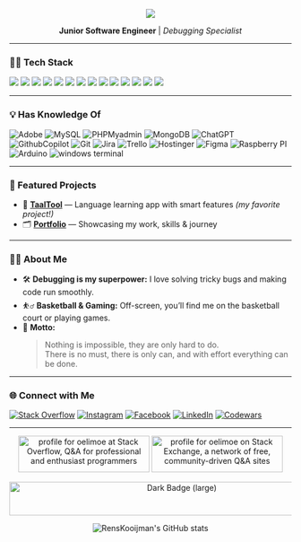 <!-- Banner Image (customize or replace as you like) -->
<p align="center">
  <img src="https://capsule-render.vercel.app/api?type=rect&color=0:6CB2EB,100:ffffff&height=90&section=header&text=Hi%20there!%20I'm%20Rens%20Kooijman%20👋&fontSize=32&fontAlignY=55&fontColor=20232a" />
</p>

<p align="center">
  <b>Junior Software Engineer</b> | <i>Debugging Specialist</i>
</p>

---

### 🧑‍💻 Tech Stack

<p>
  <img src="https://img.shields.io/badge/Laravel-F72C1F?style=for-the-badge&logo=laravel&logoColor=white"/>
  <img src="https://img.shields.io/badge/Java-007396?style=for-the-badge&logo=openjdk&logoColor=white"/>
  <img src="https://img.shields.io/badge/JavaScript-F7DF1E?style=for-the-badge&logo=javascript&logoColor=black"/>
  <img src="https://img.shields.io/badge/PHP-777BB4?style=for-the-badge&logo=php&logoColor=white"/>
  <img src="https://img.shields.io/badge/jQuery-0769AD?style=for-the-badge&logo=jquery&logoColor=white"/>
  <img src="https://img.shields.io/badge/Bootstrap-7952B3?style=for-the-badge&logo=bootstrap&logoColor=white"/>
  <img src="https://img.shields.io/badge/SCSS-CC6699?style=for-the-badge&logo=sass&logoColor=white"/>
  <img src="https://img.shields.io/badge/CSS3-1572B6?style=for-the-badge&logo=css3&logoColor=white"/>
  <img src="https://img.shields.io/badge/HTML5-E34F26?style=for-the-badge&logo=html5&logoColor=white"/>
  <img src="https://img.shields.io/badge/CodeIgniter-EF4223?style=for-the-badge&logo=codeigniter&logoColor=white"/>
  <img src="https://img.shields.io/badge/SQL-336791?style=for-the-badge&logo=postgresql&logoColor=white"/>
  <img src="https://img.shields.io/badge/Alpine%20JS-8BC0D0?style=for-the-badge&logo=alpinedotjs&logoColor=black"/>
  <img src="https://img.shields.io/badge/livewire-4e56a6?style=for-the-badge&logo=livewire&logoColor=white"/>
  <img src="https://img.shields.io/badge/Chart%20js-FF6384?style=for-the-badge&logo=chartdotjs&logoColor=white"/>
</p>

---

### 💡 Has Knowledge Of

<p>
  <img src="https://img.shields.io/badge/adobe-%23FF0000.svg?style=for-the-badge&logo=Adobe&logoColor=white" alt="Adobe"/>
  <img src="https://img.shields.io/badge/mysql-%2300f.svg?style=for-the-badge&logo=mysql&logoColor=white" alt="MySQL"/>
  <img src="https://img.shields.io/badge/phpmyadmin-6C78AF?style=for-the-badge&logo=phpmyadmin&logoColor=white" alt="PHPMyadmin"/>
  <img src="https://img.shields.io/badge/MongoDB-4EA94B?style=for-the-badge&logo=mongodb&logoColor=white" alt="MongoDB"/>
  <img src="https://img.shields.io/badge/chatGPT-74aa9c?style=for-the-badge&logo=openai&logoColor=white" alt="ChatGPT"/>
  <img src="https://img.shields.io/badge/github%20copilot-000000?style=for-the-badge&logo=githubcopilot&logoColor=white" alt="GithubCopilot"/>
  <img src="https://img.shields.io/badge/git-%23F05033.svg?style=for-the-badge&logo=git&logoColor=white" alt="Git"/>
  <img src="https://img.shields.io/badge/Jira-0052CC?style=for-the-badge&logo=Jira&logoColor=white" alt="Jira"/>
  <img src="https://img.shields.io/badge/Trello-7952B3?style=for-the-badge&logo=Trello&logoColor=white" alt="Trello"/>
  <img src="https://img.shields.io/badge/Hostinger-673DE6?style=for-the-badge&logo=Hostinger&logoColor=white" alt="Hostinger"/>
  <img src="https://img.shields.io/badge/Figma-F24E1E?style=for-the-badge&logo=Figma&logoColor=white" alt="Figma"/>
  <img src="https://img.shields.io/badge/Raspberry%20Pi-A22846?style=for-the-badge&logo=Raspberry%20Pi&logoColor=white" alt="Raspberry PI"/>
  <img src="https://img.shields.io/badge/Arduino-00979D?style=for-the-badge&logo=Arduino&logoColor=white" alt="Arduino"/
  <img src="https://img.shields.io/badge/powershell-5391FE?style=for-the-badge&logo=powershell&logoColor=white" alt="powershell"/>
  <img src="https://img.shields.io/badge/windows%20terminal-4D4D4D?style=for-the-badge&logo=windows%20terminal&logoColor=white" alt="windows terminal"/>
</p>

---

### 🌟 Featured Projects

- 📝 **[TaalTool](https://github.com/RensKooijman/taaltool)** — Language learning app with smart features *(my favorite project!)*
- 🗂️ **[Portfolio](https://github.com/RensKooijman/eigen-site)** — Showcasing my work, skills & journey

---

### 🧑‍🎤 About Me

- 🛠️ **Debugging is my superpower:** I love solving tricky bugs and making code run smoothly.
- ⛹️‍♂️ **Basketball & Gaming:** Off-screen, you’ll find me on the basketball court or playing games.
- 🏅 **Motto:**  
  > Nothing is impossible, they are only hard to do.  
  > There is no must, there is only can, and with effort everything can be done.

---

### 🌐 Connect with Me

[![Stack Overflow](https://img.shields.io/badge/StackOverflow-F58025?style=for-the-badge&logo=stackoverflow&logoColor=white)](https://stackoverflow.com/users/20538588/oelimoe)
[![Instagram](https://img.shields.io/badge/Instagram-E4405F?style=for-the-badge&logo=instagram&logoColor=white)](https://www.instagram.com/rens.kooijman/?next=https%3A%2F%2Fwww.instagram.com%2Fexplore%2Fsearch%2F%3F__coig_login%3D1)
[![Facebook](https://img.shields.io/badge/Facebook-1877F2?style=for-the-badge&logo=facebook&logoColor=white)](https://nl-nl.facebook.com/skoper.skoper.9)
[![LinkedIn](https://img.shields.io/badge/LinkedIn-0077B5?style=for-the-badge&logo=linkedin&logoColor=white)](https://www.linkedin.com/in/rens-kooijman-1130a9189/?originalSubdomain=nl)
[![Codewars](https://img.shields.io/badge/Codewars-B1361E?style=for-the-badge&logo=codewars&logoColor=white)](https://www.codewars.com/users/rens%20kooijman)

---
<p align="center">
  <a href="https://stackoverflow.com/users/20538588/oelimoe"><img src="https://stackoverflow.com/users/flair/20538588.png?theme=dark" width="234" height="65" alt="profile for oelimoe at Stack Overflow, Q&amp;A for professional and enthusiast programmers" title="profile for oelimoe at Stack Overflow, Q&amp;A for professional and enthusiast programmers"></a>
  <a href="https://stackexchange.com/users/26972848"><img src="https://stackexchange.com/users/flair/26972848.png?theme=dark" width="234" height="65" alt="profile for oelimoe on Stack Exchange, a network of free, community-driven Q&amp;A sites" title="profile for oelimoe on Stack Exchange, a network of free, community-driven Q&amp;A sites"></a>
</p>
<p align="center">
  <img alt="Dark Badge (large)" width="600" height="60" class="hidden dark:block" src="https://www.codewars.com/users/rens%20kooijman/badges/large">
</p>
<p align="center">
  <img src="https://github-readme-stats.vercel.app/api?username=RensKooijman&show_icons=true&theme=default&hide_border=true" alt="RensKooijman's GitHub stats" />
</p>
